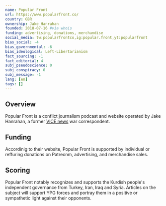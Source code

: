 ```yaml
---
name: Popular Front
url: https://www.popularfront.co/
country: GBR
ownership: Jake Hanrahan
founded: 2018-07-16 #via whois
funding: advertising, donations, merchandise
social_media: tw:popularfrontco,ig:popular.front,yt:popularfront
bias_social: -4
bias_governmental: -6
bias_ideological: Left-Libertarianism
fact_sourcing: -1
fact_editorial: 4
subj_pseudoscience: 0
subj_conspiracy: 0
subj_message: -1
lang: [en]
tags: []
---
```


## Overview
Popular Front is a conflict journalism podcast and website operated by Jake Hanrahan, a former [VICE news](/vice) war correspondent.

## Funding
Accordinig to their website, Popular Front is supported by individual or reffuring donations on Patreonm, advertising, and merchandise sales.

## Scoring
Popular Front notably recognizes and supports the Kurdish people's independent governance from Turkey, Iran, Iraq and Syria. Articles on the subject will support YPG forces and portray them in a positive or sympathetic light against their opponents.
